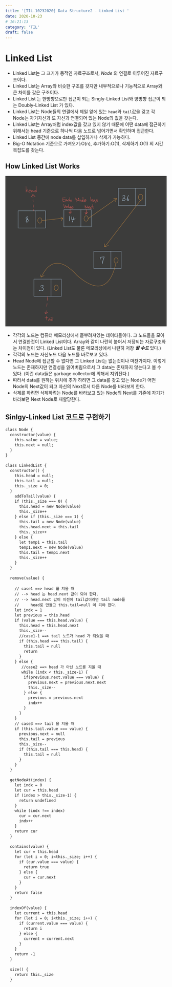 ```yaml
---
title: '[TIL-10232020] Data Structure2 - Linked List '
date: 2020-10-23
# 16:21:13
category: 'TIL'
draft: false
---
```


# Linked List

- Linked List는 그 크기가 동적인 자료구조로서, _Node_ 의 연결로 이루어진 자료구조이다.
- Linked List는 Array와 비슷한 구조를 갖지만 내부적으로나 기능적으로 Array와 큰 차이를 갖은 구조이다.
- Linked List 는 한방향으로만 접근이 되는 Singly-Linked List와 양방향 접근이 되는 Doubly-Linked List 가 있다.
- Linked List는 Node들의 연결에서 제일 앞에 있는 `head`와 `tail`값을 갖고 각 Node는 자기자신과 또 자신과 연결되어 있는 Node의 값을 갖는다.
- Linked List는 Array처럼 index값을 갖고 있지 않기 때문에 어떤 data에 접근하기 위해서는 head 기준으로 하나씩 다음 노드로 넘어가면서 확인하며 접근한다.
- Linked List 중간에 node data를 삽입하거나 삭제가 가능하다.
- Big-O Notation 기준으로 가져오기:O(n), 추가하기:O(1), 삭제하기:O(1) 의 시간복잡도를 갖는다.

## How Linked List Works

![singly-linked list](./img/sinlgy-linkedlist.png)

- 각각의 노드는 컴퓨터 메모리상에서 흩뿌려져있는 데이타들이다. 그 노드들을 모아서 연결한것이 Linked List이다. Array와 같이 나란히 붙어서 저장되는 자료구조와는 차이점이 있다. (Linked List도 물론 메모리상에서 나란히 저장 **_될 수도_** 있다.)
- 각각의 노드는 자신노드 다음 노드를 바로보고 있다.
- Head Node에 접근할 수 없다면 그 Linked List는 없는것이나 마찬가지다. 이렇게 노드는 존재하지만 연결성을 잃어버림으로서 그 data는 존재하지 않는다고 볼 수 있다. (이런 data들은 garbage collector에 의해서 지워진다.)
- 따라서 data를 원하는 위치에 추가 하려면 그 data를 갖고 있는 Node가 어떤 Node의 Next값이 되고 자신의 Next로서 다른 Node를 바라보게 한다.
- 삭제를 하려면 삭제하려는 Node를 바라보고 있는 Node의 Next를 기존에 자기가 바라보던 Next Node로 재할당한다.

## Sinlgy-Linked List 코드로 구현하기

```
class Node {
  constructor(value) {
    this.value = value;
    this.next = null;
  }
}

class LinkedList {
  constructor() {
    this.head = null;
    this.tail = null;
    this._size = 0;
  }
    addToTail(value) {
    if (this._size === 0) {
      this.head = new Node(value)
      this._size++
    } else if (this._size === 1) {
      this.tail = new Node(value)
      this.head.next = this.tail
      this._size++
    } else {
      let temp1 = this.tail
      temp1.next = new Node(value)
      this.tail = temp1.next
      this._size++
    }
  }

  remove(value) {

    // case1 ==> head 를 지울 때
    // --> head 는 head.next 값이 되야 한다.
    // --> head.next 값이 이전에 tail값이라면 tail node를
    //     head로 만들고 this.tail=null 이 되야 한다.
    let indx = 1
    let previous = this.head
    if (value === this.head.value) {
      this.head = this.head.next
      this._size--
      //case1-1 ==> tail 노드가 head 가 되었을 때
      if (this.head === this.tail) {
        this.tail = null
        return
      }
    } else {
       //case2 ==> head 가 아닌 노드를 지울 때
       while (indx < this._size-1) {
        if(previous.next.value === value) {
          previous.next = previous.next.next
          this._size--
        } else {
          previous = previous.next
          indx++
        }
      }
    }
    // case3 ==> tail 을 지울 때
    if (this.tail.value === value) {
      previous.next = null
      this.tail = previous
      this._size--
      if (this.tail === this.head) {
        this.tail = null
      }
    }
  }

  getNodeAt(index) {
    let indx = 0
    let cur = this.head
    if (index > this._size-1) {
      return undefined
    }
    while (indx !== index)
      cur = cur.next
      indx++
    }
    return cur
  }

  contains(value) {
    let cur = this.head
    for (let i = 0; i<this._size; i++) {
      if (cur.value === value) {
        return true
      } else {
        cur = cur.next
      }
    }
    return false
  }

  indexOf(value) {
    let current = this.head
    for (let i = 0; i<this._size; i++) {
      if (current.value === value) {
        return i
      } else {
        current = current.next
      }
    }
    return -1
  }

  size() {
    return this._size
  }

```
